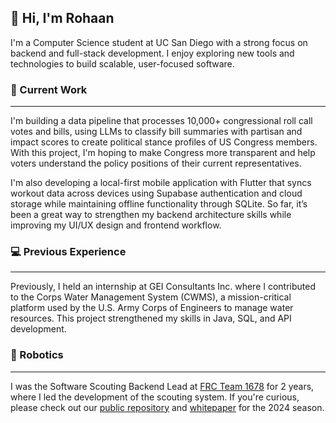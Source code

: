 ## 👋 Hi, I'm Rohaan

I'm a Computer Science student at UC San Diego with a strong focus on backend and full-stack development. I enjoy exploring new tools and technologies to build scalable, user-focused software.

### 👷 Current Work 
----------------------------
I'm building a data pipeline that processes 10,000+ congressional roll call votes and bills, using LLMs to classify bill summaries with partisan and impact scores to create political stance profiles of US Congress members. With this project, I'm hoping to make Congress more transparent and help voters understand the policy positions of their current representatives.

I'm also developing a local-first mobile application with Flutter that syncs workout data across devices using Supabase authentication and cloud storage while maintaining offline functionality through SQLite. So far, it’s been a great way to strengthen my backend architecture skills while improving my UI/UX design and frontend workflow.

### 💻 Previous Experience
----------------------------
Previously, I held an internship at GEI Consultants Inc. where I contributed to the Corps Water Management System (CWMS), a mission-critical platform used by the U.S. Army
Corps of Engineers to manage water resources. This project strengthened my skills in Java, SQL, and API development.

### 🤖 Robotics
----------------------------
I was the Software Scouting Backend Lead at [FRC Team 1678](https://www.citruscircuits.org/) for 2 years, where I led the development of the scouting system. If you're curious, please check out our [public repository](https://github.com/frc1678/server-2024-public) and [whitepaper](https://www.citruscircuits.org/uploads/6/9/3/4/6934550/whitepaper_2024_-_final.pdf) for the 2024 season. 

